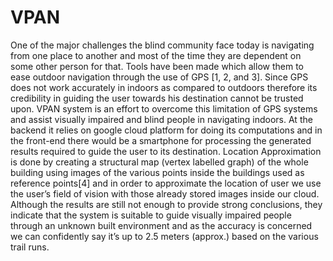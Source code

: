 # VPAN
One of the major challenges the blind community face today is navigating from one place to another and most of the time they are dependent on some other person for that. Tools have been made which allow them to ease outdoor navigation through the use of GPS [1, 2, and 3]. Since GPS does not work accurately in indoors as compared to outdoors therefore its credibility in guiding the user towards his destination cannot be trusted upon. VPAN system is an effort to overcome this limitation of GPS systems and assist visually impaired and blind people in navigating indoors. At the backend it relies on google cloud platform for doing its computations and in the front-end there would be a smartphone for processing the generated results required to guide the user to its destination. Location Approximation is done by creating a structural map (vertex labelled graph) of the whole building using images of the various points inside the buildings used as reference points[4] and in order to approximate the location of user we use the user’s field of vision with those already stored images inside our cloud. Although the results are still not enough to provide strong conclusions, they indicate that the system is suitable to guide visually impaired people through an unknown built environment and as the accuracy is concerned we can confidently say it’s up to 2.5 meters (approx.) based on the various trail runs.
